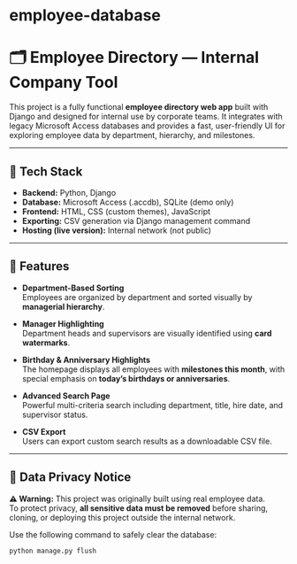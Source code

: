 # employee-database

# 🗂️ Employee Directory — Internal Company Tool

This project is a fully functional **employee directory web app** built with Django and designed for internal use by corporate teams. It integrates with legacy Microsoft Access databases and provides a fast, user-friendly UI for exploring employee data by department, hierarchy, and milestones.

---

## 🔧 Tech Stack

- **Backend:** Python, Django
- **Database:** Microsoft Access (.accdb), SQLite (demo only)
- **Frontend:** HTML, CSS (custom themes), JavaScript
- **Exporting:** CSV generation via Django management command
- **Hosting (live version):** Internal network (not public)

---

## 🧩 Features

- **Department-Based Sorting**  
  Employees are organized by department and sorted visually by **managerial hierarchy**.

- **Manager Highlighting**  
  Department heads and supervisors are visually identified using **card watermarks**.

- **Birthday & Anniversary Highlights**  
  The homepage displays all employees with **milestones this month**, with special emphasis on **today’s birthdays or anniversaries**.

- **Advanced Search Page**  
  Powerful multi-criteria search including department, title, hire date, and supervisor status.

- **CSV Export**  
  Users can export custom search results as a downloadable CSV file.

---

## 🚧 Data Privacy Notice

**⚠️ Warning:** This project was originally built using real employee data.  
To protect privacy, **all sensitive data must be removed** before sharing, cloning, or deploying this project outside the internal network.

Use the following command to safely clear the database:

```bash
python manage.py flush
